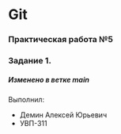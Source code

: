 # Git
### Практическая работа №5
### Задание 1.
##### Изменено в ветке main
Выполнил:
* Демин Алексей Юрьевич
* УВП-311
